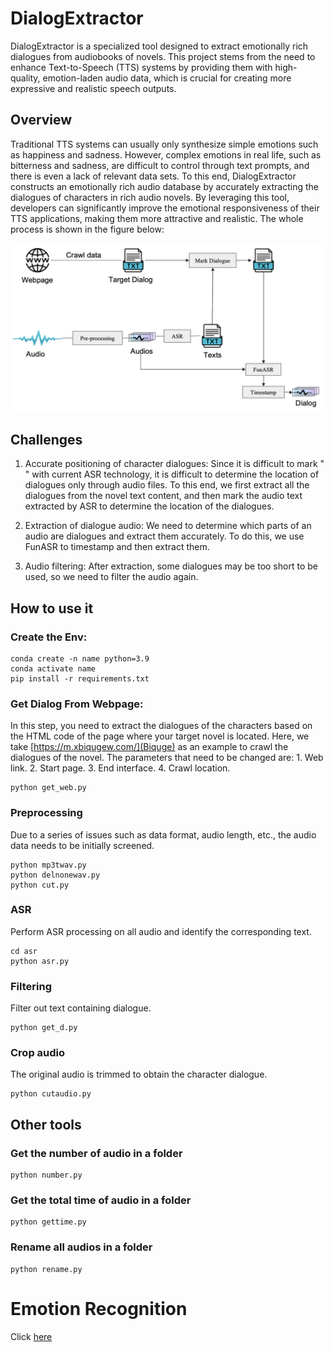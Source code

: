 # DialogExtractor
DialogExtractor is a specialized tool designed to extract emotionally rich dialogues from audiobooks of novels. This project stems from the need to enhance Text-to-Speech (TTS) systems by providing them with high-quality, emotion-laden audio data, which is crucial for creating more expressive and realistic speech outputs.

## Overview
Traditional TTS systems can usually only synthesize simple emotions such as happiness and sadness. However, complex emotions in real life, such as bitterness and sadness, are difficult to control through text prompts, and there is even a lack of relevant data sets. To this end, DialogExtractor constructs an emotionally rich audio database by accurately extracting the dialogues of characters in rich audio novels. By leveraging this tool, developers can significantly improve the emotional responsiveness of their TTS applications, making them more attractive and realistic. The whole process is shown in the figure below:

![alt text](./img/overview.png)

## Challenges

1. Accurate positioning of character dialogues: Since it is difficult to mark " " with current ASR technology, it is difficult to determine the location of dialogues only through audio files. To this end, we first extract all the dialogues from the novel text content, and then mark the audio text extracted by ASR to determine the location of the dialogues.

2. Extraction of dialogue audio: We need to determine which parts of an audio are dialogues and extract them accurately. To do this, we use FunASR to timestamp and then extract them.

3. Audio filtering: After extraction, some dialogues may be too short to be used, so we need to filter the audio again.

## How to use it

### Create the Env:
```
conda create -n name python=3.9
conda activate name
pip install -r requirements.txt
```

### Get Dialog From Webpage:

In this step, you need to extract the dialogues of the characters based on the HTML code of the page where your target novel is located. Here, we take [https://m.xbiqugew.com/](Biquge) as an example to crawl the dialogues of the novel. The parameters that need to be changed are: 1. Web link. 2. Start page. 3. End interface. 4. Crawl location.

```
python get_web.py
```

### Preprocessing

Due to a series of issues such as data format, audio length, etc., the audio data needs to be initially screened.

```
python mp3twav.py
python delnonewav.py
python cut.py
```

### ASR

Perform ASR processing on all audio and identify the corresponding text.
```
cd asr
python asr.py
```

### Filtering

Filter out text containing dialogue.

```
python get_d.py
```

### Crop audio

The original audio is trimmed to obtain the character dialogue.

```
python cutaudio.py
```

## Other tools

### Get the number of audio in a folder

```
python number.py
```

### Get the total time of audio in a folder

```
python gettime.py
```

### Rename all audios in a folder

```
python rename.py
```
# Emotion Recognition

Click [here](https://github.com/Grace9994/CoMoSVC?tab=readme-ov-file)
